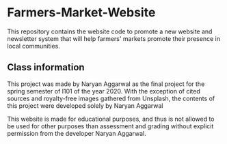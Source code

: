 # Farmers-Market-Website
This repository contains the website code to promote a new website and newsletter system that will help farmers' markets promote their presence in local communities.

Class information
-----------------
This project was made by Naryan Aggarwal as
the final project for the spring semester of I101 of the year 2020. With the exception of cited sources and royalty-free images gathered from Unsplash, the contents of this project were developed solely by Naryan Aggarwal

This website is made for educational purposes, and thus is not allowed to be used for other purposes than assessment and grading without explicit permission from the developer Naryan Aggarwal.
